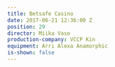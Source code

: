 ```yaml
---
title: Betsafe Casino
date: 2017-06-21 12:36:00 Z
position: 29
director: Miika Vaso
production-company: VCCP Kin
equipment: Arri Alexa Anamorphic
is-shown: false
---
```


